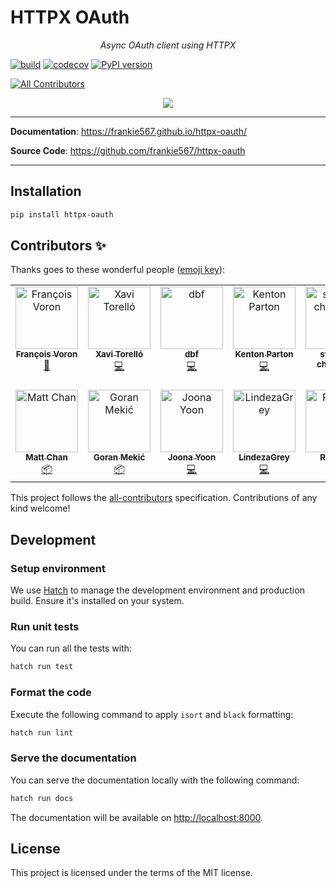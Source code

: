 # HTTPX OAuth

<p align="center">
    <em>Async OAuth client using HTTPX</em>
</p>

[![build](https://github.com/frankie567/httpx-oauth/workflows/Build/badge.svg)](https://github.com/frankie567/httpx-oauth/actions)
[![codecov](https://codecov.io/gh/frankie567/httpx-oauth/branch/master/graph/badge.svg)](https://codecov.io/gh/frankie567/httpx-oauth)
[![PyPI version](https://badge.fury.io/py/httpx-oauth.svg)](https://badge.fury.io/py/httpx-oauth)

<!-- ALL-CONTRIBUTORS-BADGE:START - Do not remove or modify this section -->
[![All Contributors](https://img.shields.io/badge/all_contributors-12-orange.svg?style=flat-square)](#contributors-)
<!-- ALL-CONTRIBUTORS-BADGE:END -->

<p align="center">
<a href="https://github.com/sponsors/frankie567"><img src="https://md-buttons.francoisvoron.com/button.svg?text=Buy%20me%20a%20coffee%20%E2%98%95%EF%B8%8F&bg=ef4444&w=200&h=50"></a>
</p>

---

**Documentation**: <a href="https://frankie567.github.io/httpx-oauth/" target="_blank">https://frankie567.github.io/httpx-oauth/</a>

**Source Code**: <a href="https://github.com/frankie567/httpx-oauth" target="_blank">https://github.com/frankie567/httpx-oauth</a>

---

## Installation

```bash
pip install httpx-oauth
```


## Contributors ✨

Thanks goes to these wonderful people ([emoji key](https://allcontributors.org/docs/en/emoji-key)):

<!-- ALL-CONTRIBUTORS-LIST:START - Do not remove or modify this section -->
<!-- prettier-ignore-start -->
<!-- markdownlint-disable -->
<table>
  <tbody>
    <tr>
      <td align="center" valign="top" width="14.28%"><a href="http://francoisvoron.com"><img src="https://avatars.githubusercontent.com/u/1144727?v=4?s=100" width="100px;" alt="François Voron"/><br /><sub><b>François Voron</b></sub></a><br /><a href="#maintenance-frankie567" title="Maintenance">🚧</a></td>
      <td align="center" valign="top" width="14.28%"><a href="http://xaviertorello.cat"><img src="https://avatars.githubusercontent.com/u/8709244?v=4?s=100" width="100px;" alt="Xavi Torelló"/><br /><sub><b>Xavi Torelló</b></sub></a><br /><a href="https://github.com/frankie567/httpx-oauth/commits?author=XaviTorello" title="Code">💻</a></td>
      <td align="center" valign="top" width="14.28%"><a href="https://github.com/fullonic"><img src="https://avatars.githubusercontent.com/u/13336073?v=4?s=100" width="100px;" alt="dbf"/><br /><sub><b>dbf</b></sub></a><br /><a href="https://github.com/frankie567/httpx-oauth/commits?author=fullonic" title="Code">💻</a></td>
      <td align="center" valign="top" width="14.28%"><a href="http://www.kentonparton.com"><img src="https://avatars.githubusercontent.com/u/20202312?v=4?s=100" width="100px;" alt="Kenton Parton"/><br /><sub><b>Kenton Parton</b></sub></a><br /><a href="https://github.com/frankie567/httpx-oauth/commits?author=KentonParton" title="Code">💻</a></td>
      <td align="center" valign="top" width="14.28%"><a href="https://github.com/stepan-chatalyan"><img src="https://avatars.githubusercontent.com/u/78931407?v=4?s=100" width="100px;" alt="stepan-chatalyan"/><br /><sub><b>stepan-chatalyan</b></sub></a><br /><a href="https://github.com/frankie567/httpx-oauth/commits?author=stepan-chatalyan" title="Code">💻</a></td>
      <td align="center" valign="top" width="14.28%"><a href="https://github.com/Forst"><img src="https://avatars.githubusercontent.com/u/369699?v=4?s=100" width="100px;" alt="Foster Snowhill"/><br /><sub><b>Foster Snowhill</b></sub></a><br /><a href="https://github.com/frankie567/httpx-oauth/commits?author=Forst" title="Code">💻</a></td>
      <td align="center" valign="top" width="14.28%"><a href="https://hatcher.work"><img src="https://avatars.githubusercontent.com/u/24600763?v=4?s=100" width="100px;" alt="William Hatcher"/><br /><sub><b>William Hatcher</b></sub></a><br /><a href="https://github.com/frankie567/httpx-oauth/commits?author=williamhatcher" title="Code">💻</a></td>
    </tr>
    <tr>
      <td align="center" valign="top" width="14.28%"><a href="https://github.com/thewchan"><img src="https://avatars.githubusercontent.com/u/49702524?v=4?s=100" width="100px;" alt="Matt Chan"/><br /><sub><b>Matt Chan</b></sub></a><br /><a href="#platform-thewchan" title="Packaging/porting to new platform">📦</a></td>
      <td align="center" valign="top" width="14.28%"><a href="http://meka.rs"><img src="https://avatars.githubusercontent.com/u/610855?v=4?s=100" width="100px;" alt="Goran Mekić"/><br /><sub><b>Goran Mekić</b></sub></a><br /><a href="#platform-mekanix" title="Packaging/porting to new platform">📦</a></td>
      <td align="center" valign="top" width="14.28%"><a href="joonas.io"><img src="https://avatars.githubusercontent.com/u/9527681?v=4?s=100" width="100px;" alt="Joona Yoon"/><br /><sub><b>Joona Yoon</b></sub></a><br /><a href="https://github.com/frankie567/httpx-oauth/commits?author=joonas-yoon" title="Code">💻</a></td>
      <td align="center" valign="top" width="14.28%"><a href="http://vibrix.net"><img src="https://avatars.githubusercontent.com/u/39629455?v=4?s=100" width="100px;" alt="LindezaGrey"/><br /><sub><b>LindezaGrey</b></sub></a><br /><a href="https://github.com/frankie567/httpx-oauth/commits?author=LindezaGrey" title="Code">💻</a></td>
      <td align="center" valign="top" width="14.28%"><a href="https://github.com/Gr3atWh173"><img src="https://avatars.githubusercontent.com/u/11838184?v=4?s=100" width="100px;" alt="R. Singh"/><br /><sub><b>R. Singh</b></sub></a><br /><a href="https://github.com/frankie567/httpx-oauth/issues?q=author%3AGr3atWh173" title="Bug reports">🐛</a></td>
    </tr>
  </tbody>
</table>

<!-- markdownlint-restore -->
<!-- prettier-ignore-end -->

<!-- ALL-CONTRIBUTORS-LIST:END -->

This project follows the [all-contributors](https://github.com/all-contributors/all-contributors) specification. Contributions of any kind welcome!

## Development

### Setup environment

We use [Hatch](https://hatch.pypa.io/latest/install/) to manage the development environment and production build. Ensure it's installed on your system.

### Run unit tests

You can run all the tests with:

```bash
hatch run test
```

### Format the code

Execute the following command to apply `isort` and `black` formatting:

```bash
hatch run lint
```

### Serve the documentation

You can serve the documentation locally with the following command:

```bash
hatch run docs
```

The documentation will be available on [http://localhost:8000](http://localhost:8000).

## License

This project is licensed under the terms of the MIT license.

